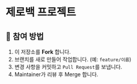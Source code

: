 # 제로백 프로젝트

## 👥 참여 방법
1. 이 저장소를 **Fork** 합니다.
2. 브랜치를 새로 만들어 작업합니다. (예: `feature/이름`)
3. 변경 사항을 커밋하고 `Pull Request`를 보냅니다.
4. Maintainer가 리뷰 후 Merge 합니다.
